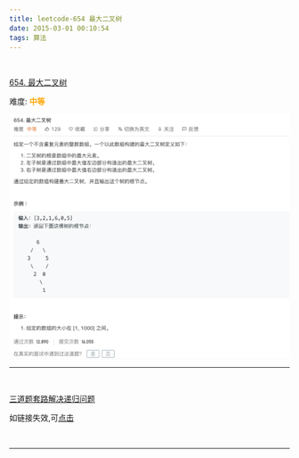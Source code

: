 ```yaml
---
title: leetcode-654 最大二叉树
date: 2015-03-01 00:10:54
tags: 算法
---
```


<br>


[654. 最大二叉树](https://leetcode-cn.com/problems/maximum-binary-tree/)


难度:  <font color="orange">**中等**</font>


<img src="leetcode-654-最大二叉树/0.png" width = 100% height = 50% />

<br>

---

<br>


[三道题套路解决递归问题](https://lyl0724.github.io/2020/01/25/1/)

如链接失效,可[点击](https://note.youdao.com/web/#/file/WEB6be23dc2fd11cbe89b41b4813e1f2560/note/WEB8fd547019ee52b7059148abcbc785d2e/)

<br>

---